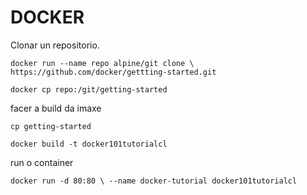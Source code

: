 # DOCKER

Clonar un repositorio.

`docker run --name repo alpine/git clone \ https://github.com/docker/gettting-started.git`

`docker cp repo:/git/getting-started`

facer a build da imaxe

`cp getting-started`

`docker build -t docker101tutorialcl`

run o container

`docker run -d 80:80 \ --name docker-tutorial docker101tutorialcl`

